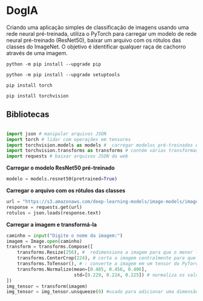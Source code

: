 # DogIA

Criando uma aplicação simples de classificação de imagens usando uma rede neural pré-treinada, utiliza o PyTorch para carregar um modelo de rede neural pré-treinado (ResNet50), baixar um arquivo com os rótulos das classes do ImageNet. O objetivo é identificar qualquer raça de cachorro através de uma imagem.

```
python -m pip install --upgrade pip 
```

```
python -m pip install --upgrade setuptools
```

```
pip install torch 
```

```
pip install torchvision
```
<h2> Bibliotecas </h2>

```python 

import json # manipular arquivos JSON
import torch # lidar com operações em tensores
import torchvision.models as models #  carregar modelos pré-treinados e transformar imagens
import torchvision.transforms as transforms # contém várias transformações que podem ser aplicadas em imagens usando o PyTorch
import requests # baixar arquivos JSON da web
```

<strong> Carregar o modelo ResNet50 pré-treinado </strong>

```python
modelo = models.resnet50(pretrained=True)
```

<strong> Carregar o arquivo com os rótulos das classes </strong> 
```python
url = "https://s3.amazonaws.com/deep-learning-models/image-models/imagenet_class_index.json"
response = requests.get(url)
rotulos = json.loads(response.text)
```

<strong> Carregar a imagem e transformá-la </strong>
```python
caminho = input("Digite o nome da imagem:")
imagem = Image.open(caminho)
transform = transforms.Compose([
    transforms.Resize(256), #  redimensiona a imagem para que o menor lado tenha tamanho 256 pixels.
    transforms.CenterCrop(224), # corta a imagem centralmente para que tenha tamanho 224x224 pixels.
    transforms.ToTensor(), # : converte a imagem em um tensor do PyTorch.
    transforms.Normalize(mean=[0.485, 0.456, 0.406], 
                         std=[0.229, 0.224, 0.225]) # normaliza os valores dos pixels da imagem usando a média e o desvio padrão da ImageNet, que são valores predefinidos.
])
img_tensor = transform(imagem)
img_tensor = img_tensor.unsqueeze(0) #usado para adicionar uma dimensão extra ao tensor
```

